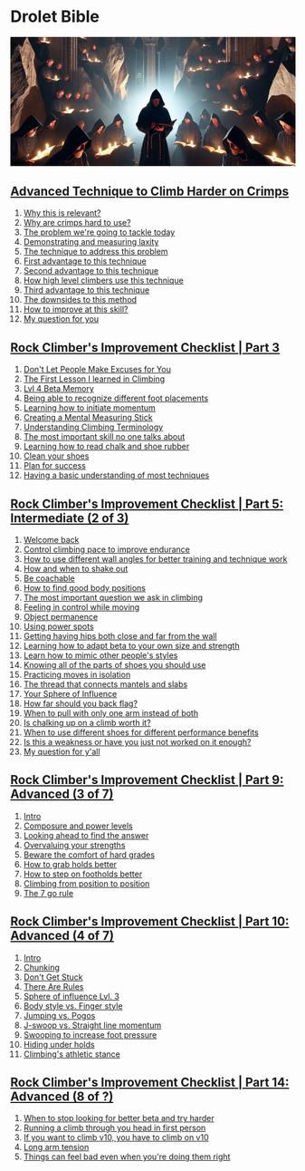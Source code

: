 <body><h1>Drolet Bible</h1><img src='cult.jpg' alt='Cult Image'><h2><a href='https://www.youtube.com/watch?v=o-tVB9xi__8'>Advanced Technique to Climb Harder on Crimps</a></h2><ol><li><a href='https://www.youtube.com/watch?v=o-tVB9xi__8&t=00:08'>Why this is relevant?</a></li><li><a href='https://www.youtube.com/watch?v=o-tVB9xi__8&t=00:36'>Why are crimps hard to use?</a></li><li><a href='https://www.youtube.com/watch?v=o-tVB9xi__8&t=01:51'>The problem we're going to tackle today</a></li><li><a href='https://www.youtube.com/watch?v=o-tVB9xi__8&t=02:55'>Demonstrating and measuring laxity</a></li><li><a href='https://www.youtube.com/watch?v=o-tVB9xi__8&t=04:08'>The technique to address this problem</a></li><li><a href='https://www.youtube.com/watch?v=o-tVB9xi__8&t=05:26'>First advantage to this technique</a></li><li><a href='https://www.youtube.com/watch?v=o-tVB9xi__8&t=06:50'>Second advantage to this technique</a></li><li><a href='https://www.youtube.com/watch?v=o-tVB9xi__8&t=08:00'>How high level climbers use this technique</a></li><li><a href='https://www.youtube.com/watch?v=o-tVB9xi__8&t=08:44'>Third advantage to this technique</a></li><li><a href='https://www.youtube.com/watch?v=o-tVB9xi__8&t=09:35'>The downsides to this method</a></li><li><a href='https://www.youtube.com/watch?v=o-tVB9xi__8&t=10:37'>How to improve at this skill?</a></li><li><a href='https://www.youtube.com/watch?v=o-tVB9xi__8&t=11:37'>My question for you</a></li></ol><h2><a href='https://www.youtube.com/watch?v=LrbO2-E_Iwc'>Rock Climber's Improvement Checklist | Part 3</a></h2><ol><li><a href='https://www.youtube.com/watch?v=LrbO2-E_Iwc&t=00:08'>Don't Let People Make Excuses for You</a></li><li><a href='https://www.youtube.com/watch?v=LrbO2-E_Iwc&t=02:21'>The First Lesson I learned in Climbing</a></li><li><a href='https://www.youtube.com/watch?v=LrbO2-E_Iwc&t=04:08'>Lvl 4 Beta Memory</a></li><li><a href='https://www.youtube.com/watch?v=LrbO2-E_Iwc&t=05:14'>Being able to recognize different foot placements</a></li><li><a href='https://www.youtube.com/watch?v=LrbO2-E_Iwc&t=05:42'>Learning how to initiate momentum</a></li><li><a href='https://www.youtube.com/watch?v=LrbO2-E_Iwc&t=07:28'>Creating a Mental Measuring Stick</a></li><li><a href='https://www.youtube.com/watch?v=LrbO2-E_Iwc&t=08:18'>Understanding Climbing Terminology </a></li><li><a href='https://www.youtube.com/watch?v=LrbO2-E_Iwc&t=09:24'>The most important skill no one talks about</a></li><li><a href='https://www.youtube.com/watch?v=LrbO2-E_Iwc&t=11:24'>Learning how to read chalk and shoe rubber</a></li><li><a href='https://www.youtube.com/watch?v=LrbO2-E_Iwc&t=12:21'>Clean your shoes</a></li><li><a href='https://www.youtube.com/watch?v=LrbO2-E_Iwc&t=13:30'>Plan for success</a></li><li><a href='https://www.youtube.com/watch?v=LrbO2-E_Iwc&t=14:37'>Having a basic understanding of most techniques</a></li></ol><h2><a href='https://www.youtube.com/watch?v=jnDIsLX5Bqs'>Rock Climber's Improvement Checklist | Part 5: Intermediate (2 of 3)</a></h2><ol><li><a href='https://www.youtube.com/watch?v=jnDIsLX5Bqs&t=00:00'>Welcome back</a></li><li><a href='https://www.youtube.com/watch?v=jnDIsLX5Bqs&t=00:23'>Control climbing pace to improve endurance</a></li><li><a href='https://www.youtube.com/watch?v=jnDIsLX5Bqs&t=01:32'>How to use different wall angles for better training and technique work</a></li><li><a href='https://www.youtube.com/watch?v=jnDIsLX5Bqs&t=03:46'>How and when to shake out </a></li><li><a href='https://www.youtube.com/watch?v=jnDIsLX5Bqs&t=04:42'>Be coachable</a></li><li><a href='https://www.youtube.com/watch?v=jnDIsLX5Bqs&t=05:39'>How to find good body positions</a></li><li><a href='https://www.youtube.com/watch?v=jnDIsLX5Bqs&t=07:04'>The most important question we ask in climbing</a></li><li><a href='https://www.youtube.com/watch?v=jnDIsLX5Bqs&t=08:05'>Feeling in control while moving</a></li><li><a href='https://www.youtube.com/watch?v=jnDIsLX5Bqs&t=09:19'>Object permanence</a></li><li><a href='https://www.youtube.com/watch?v=jnDIsLX5Bqs&t=10:01'>Using power spots</a></li><li><a href='https://www.youtube.com/watch?v=jnDIsLX5Bqs&t=11:16'>Getting having hips both close and far from the wall</a></li><li><a href='https://www.youtube.com/watch?v=jnDIsLX5Bqs&t=12:00'>Learning how to adapt beta to your own size and strength</a></li><li><a href='https://www.youtube.com/watch?v=jnDIsLX5Bqs&t=13:13'>Learn how to mimic other people's styles</a></li><li><a href='https://www.youtube.com/watch?v=jnDIsLX5Bqs&t=14:38'>Knowing all of the parts of shoes you should use</a></li><li><a href='https://www.youtube.com/watch?v=jnDIsLX5Bqs&t=15:31'>Practicing moves in isolation</a></li><li><a href='https://www.youtube.com/watch?v=jnDIsLX5Bqs&t=16:10'>The thread that connects mantels and slabs</a></li><li><a href='https://www.youtube.com/watch?v=jnDIsLX5Bqs&t=18:04'>Your Sphere of Influence</a></li><li><a href='https://www.youtube.com/watch?v=jnDIsLX5Bqs&t=18:52'>How far should you back flag?</a></li><li><a href='https://www.youtube.com/watch?v=jnDIsLX5Bqs&t=19:44'>When to pull with only one arm instead of both</a></li><li><a href='https://www.youtube.com/watch?v=jnDIsLX5Bqs&t=20:22'>Is chalking up on a climb worth it?</a></li><li><a href='https://www.youtube.com/watch?v=jnDIsLX5Bqs&t=21:42'>When to use different shoes for different performance benefits</a></li><li><a href='https://www.youtube.com/watch?v=jnDIsLX5Bqs&t=22:49'>Is this a weakness or have you just not worked on it enough?</a></li><li><a href='https://www.youtube.com/watch?v=jnDIsLX5Bqs&t=24:16'>My question for y'all</a></li></ol><h2><a href='https://www.youtube.com/watch?v=60XYl6ketgw'>Rock Climber's Improvement Checklist | Part 9: Advanced (3 of 7)</a></h2><ol><li><a href='https://www.youtube.com/watch?v=60XYl6ketgw&t=00:00'>Intro</a></li><li><a href='https://www.youtube.com/watch?v=60XYl6ketgw&t=00:10'>Composure and power levels</a></li><li><a href='https://www.youtube.com/watch?v=60XYl6ketgw&t=05:09'>Looking ahead to find the answer</a></li><li><a href='https://www.youtube.com/watch?v=60XYl6ketgw&t=07:20'>Overvaluing your strengths</a></li><li><a href='https://www.youtube.com/watch?v=60XYl6ketgw&t=08:45'>Beware the comfort of hard grades</a></li><li><a href='https://www.youtube.com/watch?v=60XYl6ketgw&t=12:02'>How to grab holds better</a></li><li><a href='https://www.youtube.com/watch?v=60XYl6ketgw&t=13:36'>How to step on footholds better</a></li><li><a href='https://www.youtube.com/watch?v=60XYl6ketgw&t=15:22'>Climbing from position to position</a></li><li><a href='https://www.youtube.com/watch?v=60XYl6ketgw&t=17:38'>The 7 go rule</a></li></ol><h2><a href='https://www.youtube.com/watch?v=BqcfckK2Rhs'>Rock Climber's Improvement Checklist | Part 10: Advanced (4 of 7)</a></h2><ol><li><a href='https://www.youtube.com/watch?v=BqcfckK2Rhs&t=00:00'>Intro</a></li><li><a href='https://www.youtube.com/watch?v=BqcfckK2Rhs&t=00:27'>Chunking</a></li><li><a href='https://www.youtube.com/watch?v=BqcfckK2Rhs&t=01:59'>Don't Get Stuck</a></li><li><a href='https://www.youtube.com/watch?v=BqcfckK2Rhs&t=04:00'>There Are Rules</a></li><li><a href='https://www.youtube.com/watch?v=BqcfckK2Rhs&t=07:52'>Sphere of influence Lvl. 3</a></li><li><a href='https://www.youtube.com/watch?v=BqcfckK2Rhs&t=10:17'>Body style vs. Finger style</a></li><li><a href='https://www.youtube.com/watch?v=BqcfckK2Rhs&t=14:26'>Jumping vs. Pogos</a></li><li><a href='https://www.youtube.com/watch?v=BqcfckK2Rhs&t=16:29'>J-swoop vs. Straight line momentum</a></li><li><a href='https://www.youtube.com/watch?v=BqcfckK2Rhs&t=18:07'>Swooping to increase foot pressure</a></li><li><a href='https://www.youtube.com/watch?v=BqcfckK2Rhs&t=19:32'>Hiding under holds</a></li><li><a href='https://www.youtube.com/watch?v=BqcfckK2Rhs&t=20:23'>Climbing's athletic stance</a></li></ol><h2><a href='https://www.youtube.com/watch?v=0L5BvLWwhdY'>Rock Climber's Improvement Checklist | Part 14: Advanced (8 of ?)</a></h2><ol><li><a href='https://www.youtube.com/watch?v=0L5BvLWwhdY&t=00:08'>When to stop looking for better beta and try harder</a></li><li><a href='https://www.youtube.com/watch?v=0L5BvLWwhdY&t=09:24'>Running a climb through you head in first person</a></li><li><a href='https://www.youtube.com/watch?v=0L5BvLWwhdY&t=13:38'>If you want to climb v10, you have to climb on v10</a></li><li><a href='https://www.youtube.com/watch?v=0L5BvLWwhdY&t=20:09'>Long arm tension</a></li><li><a href='https://www.youtube.com/watch?v=0L5BvLWwhdY&t=24:47'>Things can feel bad even when you're doing them right</a></li></ol></body>
</html>